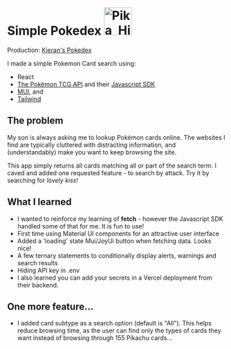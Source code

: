 # Simple Pokedex  <img src="https://cdn3.emoji.gg/emojis/1545-pika-hi.gif" width="64px" height="64px" alt="Pika_Hi">

Production: [Kieran's Pokedex](https://kieran-pokedex.vercel.app)

I made a simple Pokemon Card search using:

- React
- [The Pokémon TCG API](https://pokemontcg.io) and their [Javascript SDK](https://github.com/PokemonTCG/pokemon-tcg-sdk-javascript)
- [MUI](https://mui.com/), and 
- [Tailwind](https://tailwindcss.com)

## The problem

My son is always asking me to lookup Pokémon cards online. The websites I find are typically cluttered with distracting information, and (understandably) make you want to keep browsing the site.

This app simply returns all cards matching all or part of the search term. I caved and added one requested feature - to search by attack. Try it by searching for *lovely kiss*!

## What I learned

- I wanted to reinforce my learning of **fetch** - however the Javascript SDK handled some of that for me. It is fun to use!
- First time using Material UI components for an attractive user interface
- Added a 'loading' state Mui/JoyUi button when fetching data. Looks nice!
- A few ternary statements to conditionally display alerts, warnings and search results
- Hiding API key in .env
- I also learned you can add your secrets in a Vercel deployment from their backend.

## One more feature...

- I added card subtype as a search option (default is "All"). This helps reduce browsing time, as the user can find only the types of cards they want instead of browsing through 155 Pikachu cards...
